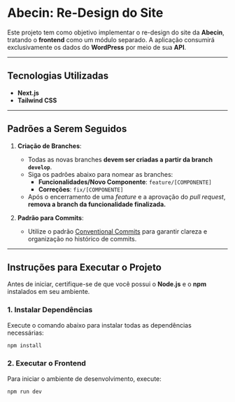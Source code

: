 

# Abecin: Re-Design do Site

Este projeto tem como objetivo implementar o re-design do site da **Abecin**, tratando o **frontend** como um módulo separado. A aplicação consumirá exclusivamente os dados do **WordPress** por meio de sua **API**.

---

## Tecnologias Utilizadas

- **Next.js**
- **Tailwind CSS**

---

## Padrões a Serem Seguidos

1. **Criação de Branches**:
   - Todas as novas branches **devem ser criadas a partir da branch `develop`**.
   - Siga os padrões abaixo para nomear as branches:
     - **Funcionalidades/Novo Componente**: `feature/[COMPONENTE]`
     - **Correções**: `fix/[COMPONENTE]`
   - Após o encerramento de uma *feature* e a aprovação do *pull request*, **remova a branch da funcionalidade finalizada.**

2. **Padrão para Commits**:
   - Utilize o padrão [Conventional Commits](https://www.conventionalcommits.org/pt-br/v1.0.0-beta.4/) para garantir clareza e organização no histórico de commits.

---

## Instruções para Executar o Projeto

Antes de iniciar, certifique-se de que você possui o **Node.js** e o **npm** instalados em seu ambiente.

### 1. Instalar Dependências
Execute o comando abaixo para instalar todas as dependências necessárias:
```bash
npm install
```

### 2. Executar o Frontend
Para iniciar o ambiente de desenvolvimento, execute:
```bash
npm run dev
```
